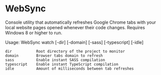 WebSync
=======

Console utility that automatically refreshes Google Chrome tabs with your local website pages opened whenever their code changes. Requires Windows 8 or higher to run.

Usage: WebSync watch [-dir] [-domain] [-sass] [-typescript] [-idle]

    dir           Root directory of the project to monitor
    domain        Browser tabs domain to refresh
    sass          Enable instant SASS compilation
    typescript    Enable instant TypeScript compilation
    idle          Amount of milliseconds between tab refreshes
